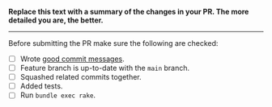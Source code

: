 **Replace this text with a summary of the changes in your PR. The more detailed you are, the better.**

-----------------

Before submitting the PR make sure the following are checked:

* [ ] Wrote [good commit messages](https://chris.beams.io/posts/git-commit/).
* [ ] Feature branch is up-to-date with the `main` branch.
* [ ] Squashed related commits together.
* [ ] Added tests.
* [ ] Run `bundle exec rake`.
